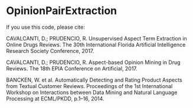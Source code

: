 # OpinionPairExtraction




If you use this code, please cite:

CAVALCANTI, D.; PRUDENCIO, R. Unsupervised Aspect Term Extraction in Online Drugs Reviews. The 30th International Florida Artificial Intelligence Research Society Conference, 2017.

CAVALCANTI, D.; PRUDENCIO, R. Aspect-based Opinion Mining in Drug Reviews. The 18th EPIA Conference on Artificial, 2017.

BANCKEN, W. et al. Automatically Detecting and Rating Product Aspects from Textual Customer Reviews. Proceedings of the 1st International Workshop on Interactions between Data Mining and Natural Language Processing at ECML/PKDD, p.1–16, 2014.

